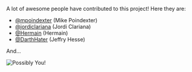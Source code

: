 <!--

    Sonatype Nexus (TM) Open Source Version
    Copyright (c) 2018-present Sonatype, Inc.
    All rights reserved. Includes the third-party code listed at http://links.sonatype.com/products/nexus/oss/attributions.

    This program and the accompanying materials are made available under the terms of the Eclipse Public License Version 1.0,
    which accompanies this distribution and is available at http://www.eclipse.org/legal/epl-v10.html.

    Sonatype Nexus (TM) Professional Version is available from Sonatype, Inc. "Sonatype" and "Sonatype Nexus" are trademarks
    of Sonatype, Inc. Apache Maven is a trademark of the Apache Software Foundation. M2eclipse is a trademark of the
    Eclipse Foundation. All other trademarks are the property of their respective owners.

-->
A lot of awesome people have contributed to this project! Here they are:

* [@mpoindexter](https://github.com/mpoindexter/) (Mike Poindexter)
* [@jordiclariana](https://github.com/jordiclariana/) (Jordi Clariana)
* [@Hermain](https://github.com/Hermain/) (Hermain)
* [@DarthHater](https://github.com/darthhater/) (Jeffry Hesse)

And...

![Possibly You!](http://i.imgur.com/A3eScYul.jpg)
